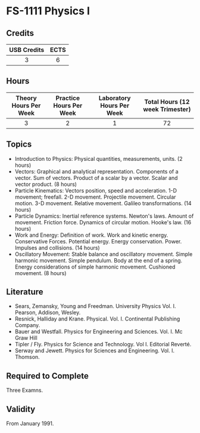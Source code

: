 # FS-1111 Physics I

## Credits

| USB Credits | ECTS |
|:-----------:|:----:|
|      3      |   6  |

## Hours

| Theory Hours Per Week | Practice Hours Per Week | Laboratory Hours Per Week | Total Hours (12 week Trimester) |
|:---------------------:|:-----------------------:|:-------------------------:|:-------------------------------:|
|           3           |            2            |             1             |                72               |

## Topics

* Introduction to Physics: Physical quantities, measurements, units. (2 hours)
* Vectors: Graphical and analytical representation. Components of a vector. Sum of vectors. Product of a scalar by a vector. Scalar and vector product. (8 hours)
* Particle Kinematics: Vectors position, speed and acceleration. 1-D movement; freefall. 2-D movement. Projectile movement. Circular motion. 3-D movement. Relative movement. Galileo transformations. (14 hours)
* Particle Dynamics: Inertial reference systems. Newton's laws. Amount of movement. Friction force. Dynamics of circular motion. Hooke's law. (16 hours)
* Work and Energy: Definition of work. Work and kinetic energy. Conservative Forces. Potential energy. Energy conservation. Power. Impulses and collisions. (14 hours)
* Oscillatory Movement: Stable balance and oscillatory movement. Simple harmonic movement. Simple pendulum. Body at the end of a spring. Energy considerations of simple harmonic movement. Cushioned movement. (8 hours)

## Literature

* Sears, Zemansky, Young and Freedman. University Physics Vol. I. Pearson, Addison, Wesley.
* Resnick, Halliday and Krane. Physical. Vol. I. Continental Publishing Company.
* Bauer and Westfall. Physics for Engineering and Sciences. Vol. I. Mc Graw Hill
* Tipler / Fly. Physics for Science and Technology. Vol I. Editorial Reverté.
* Serway and Jewett. Physics for Sciences and Engineering. Vol. I. Thomson.

## Required to Complete

Three Examns.

## Validity

From January 1991.
